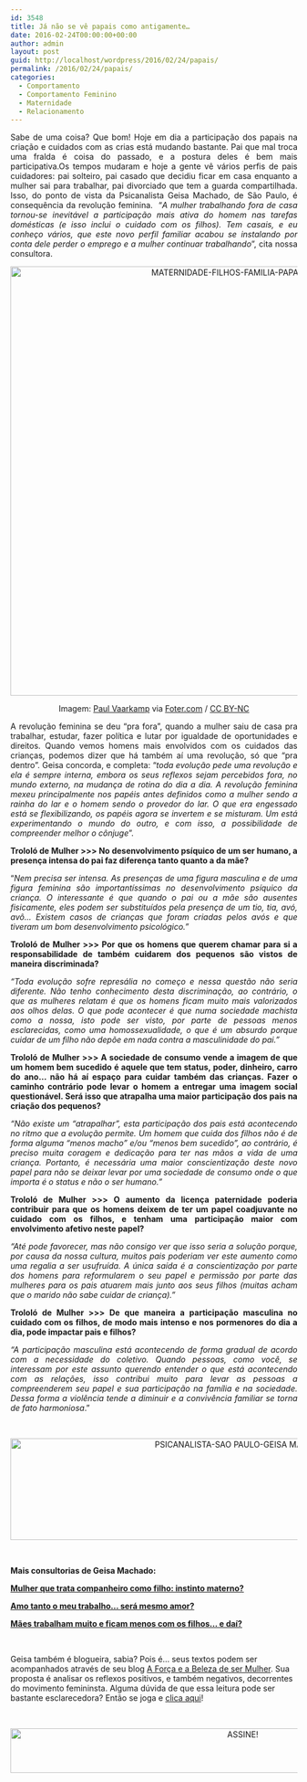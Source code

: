 ```yaml
---
id: 3548
title: Já não se vê papais como antigamente…
date: 2016-02-24T00:00:00+00:00
author: admin
layout: post
guid: http://localhost/wordpress/2016/02/24/papais/
permalink: /2016/02/24/papais/
categories:
  - Comportamento
  - Comportamento Feminino
  - Maternidade
  - Relacionamento
---
```

<p align="justify">
  Sabe de uma coisa? Que bom! Hoje em dia a participação dos papais na criação e cuidados com as crias está mudando bastante. Pai que mal troca uma fralda é coisa do passado, e a postura deles é bem mais participativa.Os tempos mudaram e hoje a gente vê vários perfis de pais cuidadores: pai solteiro, pai casado que decidiu ficar em casa enquanto a mulher sai para trabalhar, pai divorciado que tem a guarda compartilhada. Isso, do ponto de vista da Psicanalista Geisa Machado, de São Paulo, é consequência da revolução feminina.  “<em>A mulher trabalhando fora de casa tornou-se inevitável a participação mais ativa do homem nas tarefas domésticas (e isso inclui o cuidado com os filhos). Tem casais, e eu conheço vários, que este novo perfil familiar acabou se instalando por conta dele perder o emprego e a mulher continuar trabalhando</em>”, cita nossa consultora.
</p>

<p align="center">
  <img class="alignnone size-full wp-image-11975" src="http://www.trololodemulher.com.br/blog/wp-content/uploads/2016/02/MATERNIDADE-FILHOS-FAMILIA-PAPAIS.jpg" alt="MATERNIDADE-FILHOS-FAMILIA-PAPAIS" width="750" height="752" />
</p>

<p style="text-align: center;" align="justify">
  Imagem: <a href="https://www.flickr.com/photos/paulvaarkamp/2239478800/" target="_blank">Paul Vaarkamp</a> via <a href="http://foter.com/" target="_blank">Foter.com</a> / <a href="http://creativecommons.org/licenses/by-nc/2.0/" target="_blank">CC BY-NC</a>
</p>

<p align="justify">
  A revolução feminina se deu “pra fora”, quando a mulher saiu de casa pra trabalhar, estudar, fazer política e lutar por igualdade de oportunidades e direitos. Quando vemos homens mais envolvidos com os cuidados das crianças, podemos dizer que há também aí uma revolução, só que “pra dentro”. Geisa concorda, e completa: “<em>toda evolução pede uma revolução e ela é sempre interna, embora os seus reflexos sejam percebidos fora, no mundo externo, na mudança de rotina do dia a dia. A revolução feminina mexeu principalmente nos papéis antes definidos como a mulher sendo a rainha do lar e o homem sendo o provedor do lar. O que era engessado está se flexibilizando, os papéis agora se invertem e se misturam. Um está experimentando o mundo do outro, e com isso, a possibilidade de compreender melhor o cônjuge</em>”.
</p>

<p style="text-align: justify;">
  <strong>Trololó de Mulher >>> No desenvolvimento psíquico de um ser humano, a presença intensa do pai faz diferença tanto quanto a da mãe?<u></u></strong><u></u>
</p>

<p style="text-align: justify;">
  “<em>Nem precisa ser intensa. As presenças de uma figura masculina e de uma figura feminina são importantíssimas no desenvolvimento psíquico da criança. O interessante é que quando o pai ou a mãe são ausentes fisicamente, eles podem ser substituídos pela presença de um tio, tia, avó, avô&#8230; Existem casos de crianças que foram criadas pelos avós e que tiveram um bom desenvolvimento psicológico.”</em>
</p>

<p style="text-align: justify;">
  <strong>Trololó de Mulher >>> Por que os homens que querem chamar para si a responsabilidade de também cuidarem dos pequenos são vistos de maneira discriminada?</strong>
</p>

<p style="text-align: justify;">
  <em>“Toda evolução sofre represália no começo e nessa questão não seria diferente. Não tenho conhecimento desta discriminação, ao contrário, o que as mulheres relatam é que os homens ficam muito mais valorizados aos olhos delas. O que pode acontecer é que numa sociedade machista como a nossa, isto pode ser visto, por parte de pessoas menos esclarecidas, como uma homossexualidade, o que é um absurdo porque cuidar de um filho não depõe em nada contra a masculinidade do pai.”</em>
</p>

<p style="text-align: justify;">
  <strong>Trololó de Mulher >>> A sociedade de consumo vende a imagem de que um homem bem sucedido é aquele que tem status, poder, dinheiro, carro do ano… não há aí espaço para cuidar também das crianças. Fazer o caminho contrário pode levar o homem a entregar uma imagem social questionável. Será isso que atrapalha uma maior participação dos pais na criação dos pequenos?</strong>
</p>

<p style="text-align: justify;">
  <em>“Não existe um “atrapalhar”, esta participação dos pais está acontecendo no ritmo que a evolução permite. Um homem que cuida dos filhos não é de forma alguma “menos macho” e/ou &#8220;menos bem sucedido&#8221;, ao contrário, é preciso muita coragem e dedicação para ter nas mãos a vida de uma criança. Portanto, é necessária uma maior conscientização deste novo papel para não se deixar levar por uma sociedade de consumo onde o que importa é o status e não o ser humano.”</em>
</p>

<p style="text-align: justify;">
  <strong>Trololó de Mulher >>> O aumento da licença paternidade poderia contribuir para que os homens deixem de ter um papel coadjuvante no cuidado com os filhos, e tenham uma participação maior com envolvimento afetivo neste papel?</strong>
</p>

<p style="text-align: justify;">
  <em>“Até pode favorecer, mas não consigo ver que isso seria a solução porque, por causa da nossa cultura, muitos pais poderiam ver este aumento como uma regalia a ser usufruída. A única saída é a conscientização por parte dos homens para reformularem o seu papel e permissão por parte das mulheres para os pais atuarem mais junto aos seus filhos (muitas acham que o marido não sabe cuidar de criança).”</em>
</p>

<p style="text-align: justify;">
  <strong>Trololó de Mulher >>> De que maneira a participação masculina no cuidado com os filhos, de modo mais intenso e nos pormenores do dia a dia, pode impactar pais e filhos?</strong>
</p>

<p style="text-align: justify;">
  <em>“A participação masculina está acontecendo de forma gradual de acordo com a necessidade do coletivo. Quando pessoas, como você, se interessam por este assunto querendo entender o que está acontecendo com as relações, isso contribui muito para levar as pessoas a compreenderem seu papel e sua participação na família e na sociedade. Dessa forma a violência tende a diminuir e a convivência familiar se torna de fato harmoniosa</em>.”
</p>

&nbsp;

<p align="center">
  <img class="alignnone size-full wp-image-11680" src="http://www.trololodemulher.com.br/blog/wp-content/uploads/2015/11/PSICANALISTA-SAO-PAULO-GEISA-MACHADO.jpg" alt="PSICANALISTA-SAO PAULO-GEISA MACHADO" width="800" height="178" />
</p>

&nbsp;

**Mais consultorias de Geisa Machado:**

<a href="http://www.trololodemulher.com.br/2015/11/13/instinto-materno/" target="_blank"><strong>Mulher que trata companheiro como filho: instinto materno?</strong></a>

<a href="http://www.trololodemulher.com.br/2014/07/23/trabalho-carreira/" target="_blank"><strong>Amo tanto o meu trabalho… será mesmo amor?</strong></a>

<a href="http://www.trololodemulher.com.br/2012/08/17/maes-trabalham-filhos/" target="_blank"><strong>Mães trabalham muito e ficam menos com os filhos… e daí?</strong></a>

&nbsp;

Geisa também é blogueira, sabia? Pois é… seus textos podem ser acompanhados através de seu blog <a href="http://geisamachado.blogspot.com.br/" target="_blank">A Força e a Beleza de ser Mulher</a>. Sua proposta é analisar os reflexos positivos, e também negativos, decorrentes do movimento femininsta. Alguma dúvida de que essa leitura pode ser bastante esclarecedora? Então se joga e <a href="http://geisamachado.blogspot.com.br/" target="_blank">clica aqui</a>!

&nbsp;

<p align="center">
  <a href="http://feedburner.google.com/fb/a/mailverify?uri=blogBichaFemea&loc=en_US" target="_blank"><img class="alignnone size-full wp-image-10439" src="http://www.trololodemulher.com.br/blog/wp-content/uploads/2014/09/ASSINE.png" alt="ASSINE!" width="800" height="78" /></a>
</p>

&nbsp;

&nbsp;